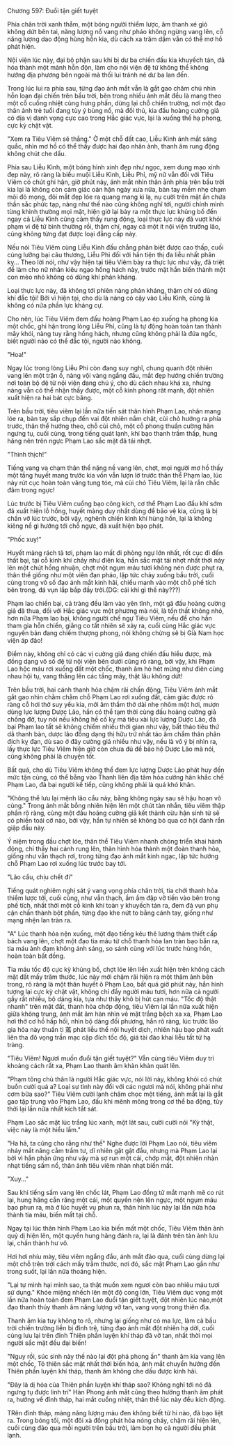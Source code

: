 




Chương 597: Đuổi tận giết tuyệt


Phía chân trời xanh thẳm, một bóng người thiểm lược, âm thanh xé gió không dứt bên tai, năng lượng nổ vang như pháo không ngừng vang lên, cỗ năng lượng dao động hùng hồn kia, dù cách xa trăm dặm vẫn có thể mơ hồ phát hiện.

Nội viện lúc này, đại bộ phận sau khi bị dư ba chiến đấu kia khuyếch tán, đã hóa thành một mảnh hỗn độn, làm cho nội viện đệ tử không thể không hướng địa phương bên ngoài mà thối lui tránh né dư ba lan đến.

Trong lúc lui ra phía sau, từng đạo ánh mắt vẫn là gắt gao chăm chú nhìn hỗn loạn đại chiến trên bầu trời, bên trong nhiều ánh mắt đều là mang theo một cỗ cuồng nhiệt cùng hưng phấn, dừng lại chỗ chiến trường, nơi một đạo thân ảnh trẻ tuổi đang tùy ý bùng nổ, mà đối thủ, kia đấu hoàng cường giả có địa vị danh vọng cực cao trong Hắc giác vực, lại là xuống thế hạ phong, cực kỳ chật vật.

"Xem ra Tiêu Viêm sẽ thắng." Ở một chỗ đất cao, Liễu Kình ánh mắt sáng quắc, nhìn mơ hồ có thể thấy được hai đạo nhân ảnh, thanh âm rung động không chút che dấu.

Phía sau Liễu Kình, một bóng hình xinh đẹp như ngọc, xem dung mạo xinh đẹp này, rõ ràng là biểu muội Liễu Kình, Liễu Phỉ, mỹ nữ vẫn đối với Tiêu Viêm có chút ghi hận, giờ phút này, ánh mắt nhìn thân ảnh phía trên bầu trời kia lại là không còn cảm giác oán hận ngày xưa nữa, bàn tay mềm nhẹ chạm môi đỏ mọng, đôi mắt đẹp lóe ra quang mang kì lạ, nụ cười trên mặt ẩn chứa thần sắc phức tạp, nàng như thế nào cũng không nghĩ tới, người chính mình từng khinh thường mọi mặt, hiện giờ lại bày ra một thực lực khủng bố đến ngay cả Liễu Kình cũng cảm thấy rung động, loại thực lực này đã vượt khỏi phạm vi đệ tử bình thường rồi, thậm chí, ngay cả một ít nội viện trưởng lão, cũng không từng đạt được loại đẳng cấp này.

Nếu nói Tiêu Viêm cùng Liễu Kinh đấu chẳng phân biệt được cao thấp, cuối cùng lưỡng bại câu thương, Liễu Phỉ đối với hắn tiện thị đa liễu nhất phân kỵ... Theo lời nói, như vậy hiện tại tiêu Viêm bày ra thực lực như vậy, đã triệt để làm cho nữ nhân kiêu ngạo hống hách này, trước mặt hắn biến thành một con mèo nhỏ không có dũng khí phản kháng.

Loại thực lực này, đã không tới phiên nàng phản kháng, thậm chí có dũng khí đắc tội! Bởi vì hiện tại, cho dù là nàng có cậy vào Liễu Kình, cũng là không có nửa phần lực kháng cự.

Cho nên, lúc Tiêu Viêm đem đấu hoàng Phạm Lao ép xuống hạ phong kia một chốc, ghi hận trong lòng Liễu Phỉ, cũng là tự động hoàn toàn tan thành mây khói, nàng tuy rằng hống hách, nhưng cũng không phải là đứa ngốc, biết người nào có thể đắc tội, người nào không.

"Hoa!"

Ngay lúc trong lòng Liễu Phi còn đang suy nghĩ, chung quanh đột nhiên vang lên một trận ồ, nàng vội vàng ngẩng đầu, mắt đẹp hướng chiến trường nơi toàn bộ đệ tử nội viện đang chú ý, cho dù cách nhau khá xa, nhưng nàng vẫn có thể nhận thấy được, một cỗ kình phong rât mạnh, đột nhiên xuất hiện ra hai bát cực băng.

Trên bầu trời, tiêu viêm lại lần nữa tiến sát thân hình Phạm Lao, nhãn mang lóe ra, bàn tay sắp chụp đến vai đột nhiên nắm chặt, cùi chỏ hướng ra phía trước, thân thể hướng theo, chỗ cùi chỏ, một cỗ phong thuấn cường hãn ngưng tụ, cuối cùng, trong tiếng quát lạnh, khí bạo thanh trầm thấp, hung hăng nên trên ngực Phạm Lao sắc mặt đã tái nhợt.

"Thình thịch!"

Tiếng vang va chạm thân thể nặng nề vang lên, chợt, mọi người mơ hồ thấy một tầng huyết mang trước kia vốn vẫn lượn lờ trước thân thể Phạm lao, lúc này rút cục hoàn toàn văng tung tóe, mà cùi chỏ Tiêu Viêm, lại là rắn chắc đâm trong ngực!

Lúc trước bị Tiêu Viêm cuồng bạo công kích, cơ thể Phạm Lao đấu khí sớm đã xuất hiện lỗ hổng, huyết màng duy nhất dùng để bảo vệ kia, cũng là bị chấn vỡ lúc trước, bởi vậy, nghênh chiến kình khí hùng hồn, lại là không kiêng nể gì hướng tới chỗ ngực, đã xuất hiện bạo phát.

"Phốc xuy!"

Huyết màng rách tả tơi, phạm lao mất đi phòng ngự lớn nhất, rốt cục đi đến thất bại, tại cỗ kình khí chảy như điên kia, hắn sắc mặt tái nhợt nhất thời nảy lên một chút hồng nhuận, chợt một ngụm máu tươi không nén được phụt ra, thân thể giống như một viên đạn pháo, lập tức chảy xuống bầu trời, cuối cùng trong vô số đạo ánh mắt kinh hãi, chiếu mạnh vào một chỗ phế tích bên trong, đá vụn lắp bắp đầy trời.(DG: cái khỉ gì thế này???)

Phạm lao chiến bại, cả tràng đều lâm vào yên tĩnh, một gã đấu hoàng cường giả đã thua, đối với Hắc giác vực một phương mà nói, là tổn thất không nhỏ, hơn nữa Phạm lao bại, không người chế ngự Tiêu Viêm, nếu để cho hắn tham gia hỗn chiến, giằng co tất nhiên sẽ xảy ra, cuối cùng Hắc giác vực nguyên bản đang chiếm thượng phong, nói không chừng sẽ bị Già Nam học viện áp đảo!

Điểm này, không chỉ có các vị cường giả đang chiến đấu hiểu được, mà đồng dạng vô số đệ tử nội viện bên dưới cũng rõ ràng, bởi vậy, khi Phạm Lao hộc máu rơi xuống đất một chốc, thanh âm hò hét mừng như điên cùng nhau hội tụ, vang thẳng lên các tầng mây, thật lâu không dứt!

Trên bầu trời, hai cánh thanh hỏa chậm rãi chấn động, Tiêu Viêm ánh mắt gắt gao nhìn chằm chằm chỗ Phạm Lao rơi xuống đất, cảm giác được rõ ràng cỗ hơi thở suy yếu kia, mới âm thầm thở dài nhẹ nhõm một hơi, mượn dùng lực lượng Dược Lão, hắn có thể tạm thời cùng đấu hoàng cường giả chống đở, tuy nói nếu không hề cố kỵ mà tiêu xài lực lượng Dược Lão, đả bại Phạm lao tất sẽ không chiếm nhiều thời gian như vậy, bất thảo tiêu thứ dã thanh bàn, dược lão đồng dạng thị hữu trứ nhất táo âm chẩm thân phân đích kỵ đạn, dù sao ở đây cường giả nhiều như vậy, nếu là vô ý bị nhìn ra, lấy thực lực Tiêu Viêm hiện giờ còn chưa đủ để bảo hộ Dược Lão mà nói, cũng không phải là chuyện tốt.

Bất quá, cho dù Tiêu Viêm không thể đem lực lượng Dược Lão phát huy đến mức tận cùng, có thể bằng vào Thanh liên địa tâm hỏa cường hãn khắc chế Phạm Lao, đả bại người kế tiếp, cũng không phải là quá khó khăn.

"Không thể lưu lại mệnh lão cẩu này, bằng không ngày sau sẽ hậu hoạn vô cùng." Trong ánh mắt bỗng nhiên hiện lên một chút tàn nhẫn, tiêu viêm thập phần rõ ràng, cùng một đấu hoàng cường giả kết thành cừu hận sinh tử sẽ có phiền toái cỡ nào, bởi vậy, hắn tự nhiên sẽ không bỏ qua cơ hội đánh rắn giập đầu này.

Ý niệm trong đầu chợt lóe, thân thể Tiêu Viêm nhanh chóng triển khai hành động, chỉ thấy hai cánh rung lên, thân hình hóa thành một đoàn thanh hỏa, giống như vẫn thạch rơi, trong từng đạo ánh mắt kinh ngạc, lập tức hướng chỗ Phạm Lao rơi xuống lúc trước bay tới.

"Lão cẩu, chịu chết đi"

Tiếng quát nghiêm nghị sát ý vang vọng phía chân trời, tia chới thanh hỏa thiểm lược tới, cuối cùng, như vẫn thạch, ầm ầm đập vỡ tiến vào bên trong phế tích, nhất thời một cỗ kình khí toàn y khuyếch tán ra, đem đá vụn phụ cận chấn thành bột phấn, từng đạo khe nứt to bằng cánh tay, giống như mạng nhện lan tràn ra.

"A" Lúc thanh hỏa nện xuống, một đạo tiếng kêu thê lương thảm thiết cấp bách vang lên, chợt một đạo tia máu từ chỗ thanh hỏa lan tràn bạo bắn ra, tia máu ảnh đạm không ánh sáng, so sánh cùng với lúc trước hùng hồn, hoàn toàn bất đồng.

Tia máu tốc độ cực kỳ khủng bố, chợt lóe lên liền xuất hiện trên không cách mặt đất mấy trăm thước, lúc này mới chậm rãi hiện ra một thâm ảnh bên trong, rõ ràng là một thân huyết ô Phạm Lao, bất quá giờ phút này, hắn hình tượng lại cực kỳ chật vật, không chỉ đầy người máu tươi, hơn nữa cả người gầy rất nhiều, bộ dáng kia, tựa như thây khô bị hút cạn máu. "Tốc độ thật nhanh" trên mặt đất, thanh hỏa chớp động, tiêu Viêm lại lần nữa xuất hiện giữa không trung, ánh mắt âm hàn nhìn vẻ mặt trắng bệch xa xa, Phạm Lao hơi thở cơ hồ hấp hối, nhìn bộ dáng đối phương, hắn rõ ràng, lúc trước lão gia hỏa này thuấn ti 蔫 phát liễu thể nội huyết dịch, nhiên hậu bạo phát xuất liên tha đô vọng trần mạc cập đích tốc độ, giá tài đào khai liễu tất tử hạ tràng.

"Tiêu Viêm! Ngươi muốn đuổi tận giết tuyệt?" Vẫn cùng tiêu Viêm duy trì khoảng cách rất xa, Phạm Lao thanh âm khàn khàn quát lên.

"Phạm tông chủ thân là người Hắc giác vực, nói lời này, không khỏi có chút buồn cười quá a? Loại sự tình này đối với các ngươi mà nói, không phải như cơm bữa sao?" Tiêu Viêm cười lạnh châm chọc một tiếng, ánh mắt lại là gắt gao tập trung vào Phạm Lao, đấu khi mênh mông trong cơ thể ba động, tùy thời lại lần nữa nhất kích tất sát.

Phạm Lao săc mặt lúc trắng lúc xanh, một lát sau, cười cười nói "Kỳ thật, việc này là một hiểu lầm."

"Ha hả, ta cũng cho rằng như thế" Nghe được lời Phạm Lao nói, tiêu viêm nháy mắt nâng cằm trầm tư, dĩ nhiên gật gật đầu, nhưng mà Phạm Lao lại bởi vì hắn phản ứng như vậy mà sợ run một cái, chớp mắt, đột nhiên nhàn nhạt tiếng sấm nổ, thân ảnh tiêu viêm nhàn nhạt biến mất.

"Xuy…"

Sau khi tiếng sấm vang lên chốc lát, Phạm Lao đồng tử mắt mạnh mẽ co rút lại, hung hăng cắn răng một cái, một quyền nện lên ngực, một ngụm máu bạo phun ra, mà ở lúc huyết vụ phun ra, thân hình lúc này lại lần nữa hóa thành tia máu, biến mất tại chỗ.

Ngay tại lúc thân hình Phạm Lao kia biến mất một chốc, Tiêu Viêm thân ảnh quỷ dị hiện lên, một quyền hung hăng đánh ra, lại là đánh trên tàn ảnh lưu lại, chấn thành hư vô.

Hơi hơi nhíu mày, tiêu viêm ngẩng đầu, ánh mắt đảo qua, cuối cùng dừng lại một chỗ trên trời cách mấy trăm thước, nơi đó, sắc mặt Phạm Lao gần như trong suốt, lại lần nữa thoáng hiện.

"Lại tự mình hại mình sao, ta thật muốn xem ngươi còn bao nhiêu máu tươi sử dụng." Khóe miệng nhếch lên một độ cong lớn, Tiêu Viêm dục vọng một lần nữa hoàn toàn đem Phạm Lao đuổi tận giết tuyệt, đột nhiên lúc nào,một đạo thanh thúy thanh âm năng lượng vỡ tan, vang vọng trong thiên địa.

Thanh âm kia tuy không to rõ, nhưng lại giống như có ma lực, làm cả bầu trời chiến trường liền bị đình trệ, từng đạo ánh mắt đột nhiên hạ dời, cuối cùng lưu lại trên đỉnh Thiên phần luyện khí tháp đã vỡ tan, nhất thời mọi người sắc mặt đều đại biến!

"Nguy rồi, súc sinh này thế nào lại đột phá phong ấn" thanh âm kia vang lên một chốc, Tô thiên sắc mặt nhất thời biến hóa, ánh mắt chuyển hướng đến Thiên phần luyện khí tháp, thanh âm không che dấu được kinh hãi.

"Đây là dị hỏa của Thiên phần luyện khí tháp sao? Không nghĩ tới nó đã ngưng tụ được linh trí" Hàn Phong ánh mắt cũng theo hướng thanh âm phát ra, hướng về đỉnh tháp, hai mắt cuồng nhiệt, thân thể lúc này đều kích động.

TRên đỉnh tháp, màng năng lượng màu đen không biết từ hi nào, đã bạo liệt ra. Trong bóng tối, một đôi xà đồng phát hỏa nóng cháy, chậm rãi hiện lên, cuối cùng đảo qua mỗi người trên bầu trời, làm bọn họ cả người đều phát lạnh.




